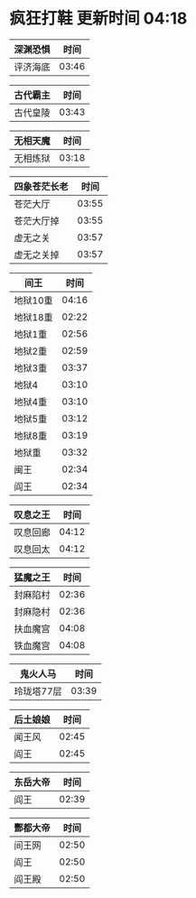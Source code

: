 # 疯狂打鞋 更新时间 04:18

| 深渊恐惧   | 时间    |
|--------|-------|
| 评济海底 | 03:46 |

| 古代霸主   | 时间    |
|--------|-------|
| 古代皇陵 | 03:43 |

| 无相天魔   | 时间    |
|--------|-------|
| 无相炼狱 | 03:18 |

| 四象苍茫长老   | 时间    |
|--------|-------|
| 苍茫大厅 | 03:55 |
| 苍茫大厅掉 | 03:55 |
| 虚无之关 | 03:57 |
| 虚无之关掉 | 03:57 |

| 间王   | 时间    |
|--------|-------|
| 地狱10重 | 04:16 |
| 地狱18重 | 02:22 |
| 地狱1重 | 02:56 |
| 地狱2重 | 02:59 |
| 地狱3重 | 03:37 |
| 地狱4 | 03:10 |
| 地狱4重 | 03:10 |
| 地狱5重 | 03:12 |
| 地狱8重 | 03:19 |
| 地狱重 | 03:32 |
| 闽王 | 02:34 |
| 阎王 | 02:34 |

| 叹息之王   | 时间    |
|--------|-------|
| 叹息回廊 | 04:12 |
| 叹息回太 | 04:12 |

| 猛魔之王   | 时间    |
|--------|-------|
| 封麻陷村 | 02:36 |
| 封麻隐村 | 02:36 |
| 扶血魔宫 | 04:08 |
| 铁血魔宫 | 04:08 |

| 鬼火人马   | 时间    |
|--------|-------|
| 玲珑塔77层 | 03:39 |

| 后土娘娘   | 时间    |
|--------|-------|
| 闻王风 | 02:45 |
| 阎王 | 02:45 |

| 东岳大帝   | 时间    |
|--------|-------|
| 阎王 | 02:39 |

| 酆都大帝   | 时间    |
|--------|-------|
| 间王网 | 02:50 |
| 阎王 | 02:50 |
| 阎王殿 | 02:50 |